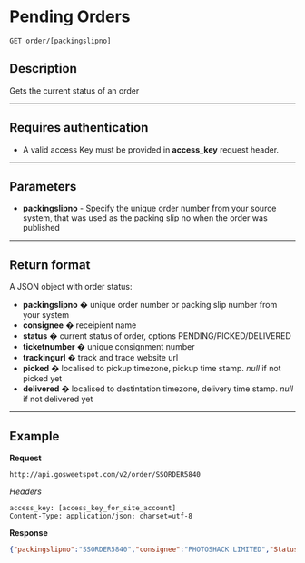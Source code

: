 # Pending Orders

    GET order/[packingslipno]

## Description
Gets the current status of an order

***

## Requires authentication
* A valid access Key must be provided in **access_key** request header.

***

## Parameters
- **packingslipno** - Specify the unique order number from your source system, that was used as the packing slip no when the order was published

***

## Return format
A JSON object with order status:

- **packingslipno** � unique order number or packing slip number from your system
- **consignee** � receipient name
- **status** � current status of order, options PENDING/PICKED/DELIVERED
- **ticketnumber** � unique consignment number
- **trackingurl** � track and trace website url
- **picked** � localised to pickup timezone, pickup time stamp. *null* if not picked yet
- **delivered** � localised to destintation timezone, delivery time stamp. *null* if not delivered yet

***

## Example
**Request**

    http://api.gosweetspot.com/v2/order/SSORDER5840
    

*Headers*

    access_key: [access_key_for_site_account]
    Content-Type: application/json; charset=utf-8

    

**Response** 
``` json
{"packingslipno":"SSORDER5840","consignee":"PHOTOSHACK LIMITED","Status":"DELIVERED","ticketnumber":"SSPOT012671","trackingurl":"http://sweetspotgroup.co.nz/track/4180/SSPOT012671","Picked":"2014-06-03T08:40:00","Delivered":"2014-06-03T14:46:45"}
```

